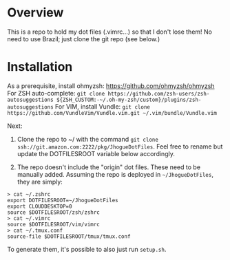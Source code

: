 # Overview

This is a repo to hold my dot files (.vimrc...) so that I don't lose them!
No need to use Brazil; just clone the git repo (see below.)

# Installation

As a prerequisite, install ohmyzsh: https://github.com/ohmyzsh/ohmyzsh
For ZSH auto-complete:
`git clone https://github.com/zsh-users/zsh-autosuggestions ${ZSH_CUSTOM:-~/.oh-my-zsh/custom}/plugins/zsh-autosuggestions`
For VIM, install Vundle:
`git clone https://github.com/VundleVim/Vundle.vim.git ~/.vim/bundle/Vundle.vim`

Next:
1. Clone the repo to ~/ with the command `git clone ssh://git.amazon.com:2222/pkg/JhogueDotFiles`. Feel free to rename but update the DOTFILESROOT variable below accordingly.

2. The repo doesn't include the "origin" dot files. These need to be manually added. Assuming the repo is deployed in `~/JhogueDotFiles`, they are simply:

```
> cat ~/.zshrc
export DOTFILESROOT=~/JhogueDotFiles
export CLOUDDESKTOP=0
source $DOTFILESROOT/zsh/zshrc
> cat ~/.vimrc
source $DOTFILESROOT/vim/vimrc
> cat ~/.tmux.conf
source-file $DOTFILESROOT/tmux/tmux.conf
```

To generate them, it's possible to also just run `setup.sh`. 
